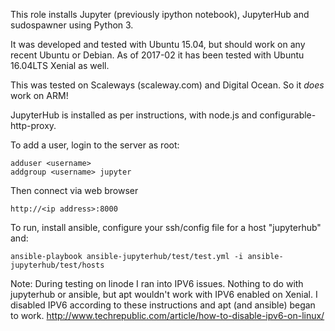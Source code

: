This role installs Jupyter (previously ipython notebook), JupyterHub and sudospawner using Python 3.
 
It was developed and tested with Ubuntu 15.04, but should work on any recent Ubuntu or Debian.
As of 2017-02 it has been tested with Ubuntu 16.04LTS Xenial as well.

This was tested on Scaleways (scaleway.com) and Digital Ocean. So it *does* work on ARM!

JupyterHub is installed as per instructions, with node.js and configurable-http-proxy.

To add a user, login to the server as root:

    adduser <username>
    addgroup <username> jupyter

Then connect via web browser

    http://<ip address>:8000

To run, install ansible, configure your ssh/config file for a host "jupyterhub" and:

    ansible-playbook ansible-jupyterhub/test/test.yml -i ansible-jupyterhub/test/hosts

Note: During testing on linode I ran into IPV6 issues. Nothing to do with jupyterhub
or ansible, but apt wouldn't work with IPV6 enabled on Xenial. I disabled IPV6 according
to these instructions and apt (and ansible) began to work. 
http://www.techrepublic.com/article/how-to-disable-ipv6-on-linux/
